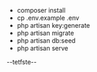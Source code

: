 - composer install
- cp .env.example .env
- php artisan key:generate
- php artisan migrate
- php artisan db:seed
- php artisan serve

--tetfste--
